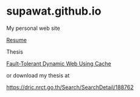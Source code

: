 # supawat.github.io

My personal web site

[Resume](https://supawat.github.io/resume/index.html)

Thesis

[Fault-Tolerant Dynamic Web Using Cache](https://supawat.github.io/thesis/mee0252.pdf)

or download my thesis at 

https://dric.nrct.go.th/Search/SearchDetail/188762